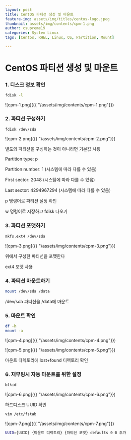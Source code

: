 ```yaml
---
layout: post
title: CentOS 파티션 생성 및 마운트
feature-img: assets/img/titles/centos-logo.jpeg
thumbnail: assets/img/contents/cpm-1.png
author: csupreme19
categories: System Linux
tags: [Centos, RHEL, Linux, OS, Partition, Mount]

---
```


# CentOS 파티션 생성 및 마운트

### 1. 디스크 정보 확인

```sh
fdisk -l
```

![cpm-1.png]({{ "/assets/img/contents/cpm-1.png"}})

### 2. 파티션 구성하기

```sh
fdisk /dev/sda
```

![cpm-2.png]({{ "/assets/img/contents/cpm-2.png"}})

별도의 파티션을 구성하는 것이 아니라면 기본값 사용

Partition type: p

Partition number: 1 (시스템에 따라 다를 수 있음)

First sector: 2048 (시스템에 따라 다를 수 있음)

Last sector: 4294967294 (시스템에 따라 다를 수 있음)

p 명령어로 파티션 설정 확인

w 명령어로 저장하고 fdisk 나오기



### 3. 파티션 포맷하기

```sh
mkfs.ext4 /dev/sda
```

![cpm-3.png]({{ "/assets/img/contents/cpm-3.png"}})

위에서 구성한 파티션을 포맷한다

ext4 포맷 사용



### 4. 파티션 마운트하기

```sh
mount /dev/sda /data
```

/dev/sda 파티션을 /data에 마운트 



### 5. 마운트 확인

```sh
df -h
mount -a
```

![cpm-4.png]({{ "/assets/img/contents/cpm-4.png"}})

![cpm-5.png]({{ "/assets/img/contents/cpm-5.png"}})

마운트 디렉토리에 lost+found 디렉토리 확인



### 6. 재부팅시 자동 마운트를 위한 설정

```sh
blkid
```

![cpm-6.png]({{ "/assets/img/contents/cpm-6.png"}})

하드디스크 UUID 확인

```sh
vim /etc/fstab
```

![cpm-7.png]({{ "/assets/img/contents/cpm-7.png"}})

```sh
UUID={UUID} {마운트 디렉토리} {파티션 포맷} defaults 0 0 추가
```

